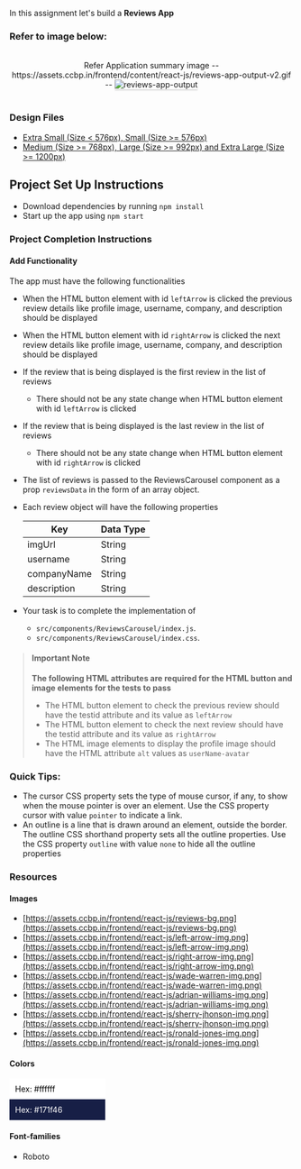 In this assignment let's build a **Reviews App** 

### Refer to image below:

<br/>
<div style="text-align: center;">
Refer Application summary image -- https://assets.ccbp.in/frontend/content/react-js/reviews-app-output-v2.gif --
<img src="https://assets.ccbp.in/frontend/content/react-js/reviews-app-output-v2.gif" alt="reviews-app-output" style="max-width:70%;box-shadow:0 2.8px 2.2px rgba(0, 0, 0, 0.12)">

</div>

<br/>

### Design Files

- [Extra Small (Size < 576px), Small (Size >= 576px)](https://assets.ccbp.in/frontend/content/react-js/reviews-app-sm-output.png)
- [Medium (Size >= 768px), Large (Size >= 992px) and Extra Large (Size >= 1200px)](https://assets.ccbp.in/frontend/content/react-js/reviews-app-lg-output.png)

## Project Set Up Instructions

- Download dependencies by running `npm install`
- Start up the app using `npm start`

### Project Completion Instructions

#### Add Functionality

The app must have the following functionalities

- When the HTML button element with id `leftArrow` is clicked the previous
  review details like profile image, username, company, and description should
  be displayed
- When the HTML button element with id `rightArrow` is clicked the next review
  details like profile image, username, company, and description should be
  displayed
- If the review that is being displayed is the first review in the list of
  reviews
  - There should not be any state change when HTML button element with id
    `leftArrow` is clicked
- If the review that is being displayed is the last review in the list of
  reviews

  - There should not be any state change when HTML button element with id
    `rightArrow` is clicked

- The list of reviews is passed to the ReviewsCarousel component as a prop
  `reviewsData` in the form of an array object.

- Each review object will have the following properties

  | Key         | Data Type |
  | ----------- | --------- |
  | imgUrl      | String    |
  | username    | String    |
  | companyName | String    |
  | description | String    |

- Your task is to complete the implementation of
  - `src/components/ReviewsCarousel/index.js`.
  - `src/components/ReviewsCarousel/index.css`.

> #### Important Note
>
> **The following HTML attributes are required for the HTML button and image
> elements for the tests to pass**
>
> - The HTML button element to check the previous review should have the testid
>   attribute and its value as `leftArrow`
> - The HTML button element to check the next review should have the testid
>   attribute and its value as `rightArrow`
> - The HTML image elements to display the profile image should have the HTML
>   attribute `alt` values as `userName-avatar`

### Quick Tips:

- The cursor CSS property sets the type of mouse cursor, if any, to show when
  the mouse pointer is over an element. Use the CSS property cursor with value
  `pointer` to indicate a link.
- An outline is a line that is drawn around an element, outside the border. The
  outline CSS shorthand property sets all the outline properties. Use the CSS
  property `outline` with value `none` to hide all the outline properties

### Resources

#### Images

- [https://assets.ccbp.in/frontend/react-js/reviews-bg.png](https://assets.ccbp.in/frontend/react-js/reviews-bg.png)
- [https://assets.ccbp.in/frontend/react-js/left-arrow-img.png](https://assets.ccbp.in/frontend/react-js/left-arrow-img.png)
- [https://assets.ccbp.in/frontend/react-js/right-arrow-img.png](https://assets.ccbp.in/frontend/react-js/right-arrow-img.png)
- [https://assets.ccbp.in/frontend/react-js/wade-warren-img.png](https://assets.ccbp.in/frontend/react-js/wade-warren-img.png)
- [https://assets.ccbp.in/frontend/react-js/adrian-williams-img.png](https://assets.ccbp.in/frontend/react-js/adrian-williams-img.png)
- [https://assets.ccbp.in/frontend/react-js/sherry-jhonson-img.png](https://assets.ccbp.in/frontend/react-js/sherry-jhonson-img.png)
- [https://assets.ccbp.in/frontend/react-js/ronald-jones-img.png](https://assets.ccbp.in/frontend/react-js/ronald-jones-img.png)

#### Colors

<div style="background-color: #ffffff ; width: 150px; padding: 10px; color: black">Hex: #ffffff</div>
<div style="background-color: #171f46 ; width: 150px; padding: 10px; color: white">Hex: #171f46</div>

#### Font-families

- Roboto


